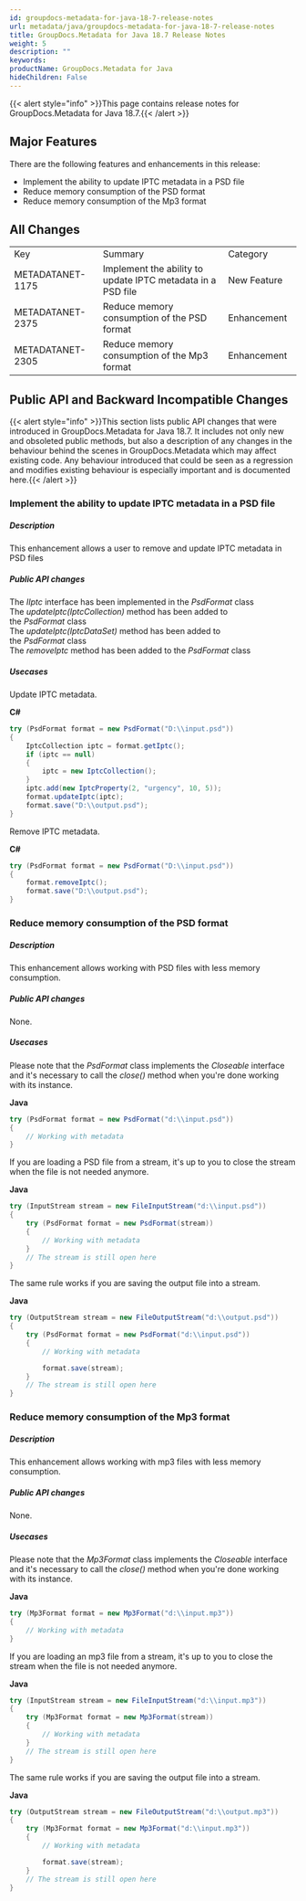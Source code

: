 ```yaml
---
id: groupdocs-metadata-for-java-18-7-release-notes
url: metadata/java/groupdocs-metadata-for-java-18-7-release-notes
title: GroupDocs.Metadata for Java 18.7 Release Notes
weight: 5
description: ""
keywords: 
productName: GroupDocs.Metadata for Java
hideChildren: False
---
```

{{< alert style="info" >}}This page contains release notes for GroupDocs.Metadata for Java 18.7.{{< /alert >}}

## Major Features

There are the following features and enhancements in this release:

*   Implement the ability to update IPTC metadata in a PSD file
*   Reduce memory consumption of the PSD format
*   Reduce memory consumption of the Mp3 format

## All Changes

<table class="confluenceTable"><tbody><tr><td class="confluenceTd">Key</td><td class="confluenceTd">Summary</td><td class="confluenceTd">Category</td></tr><tr><td class="confluenceTd">METADATANET-1175</td><td class="confluenceTd">Implement the ability to update IPTC metadata in a PSD file</td><td class="confluenceTd">New Feature&nbsp;&nbsp;</td></tr><tr><td class="confluenceTd">METADATANET-2375&nbsp;</td><td class="confluenceTd">Reduce memory consumption of the PSD format&nbsp;</td><td class="confluenceTd">Enhancement</td></tr><tr><td colspan="1" class="confluenceTd">METADATANET-2305</td><td colspan="1" class="confluenceTd">Reduce memory consumption of the Mp3 format&nbsp;</td><td colspan="1" class="confluenceTd">Enhancement&nbsp;&nbsp;</td></tr></tbody></table>

## Public API and Backward Incompatible Changes

{{< alert style="info" >}}This section lists public API changes that were introduced in GroupDocs.Metadata for Java 18.7. It includes not only new and obsoleted public methods, but also a description of any changes in the behaviour behind the scenes in GroupDocs.Metadata which may affect existing code. Any behaviour introduced that could be seen as a regression and modifies existing behaviour is especially important and is documented here.{{< /alert >}}

### Implement the ability to update IPTC metadata in a PSD file 

##### Description

This enhancement allows a user to remove and update IPTC metadata in PSD files

##### Public API changes

The *IIptc* interface has been implemented in the *PsdFormat* class  
The *updateIptc(IptcCollection)* method has been added to the *PsdFormat* class  
The *updateIptc(IptcDataSet)* method has been added to the *PsdFormat* class  
The *removeIptc* method has been added to the *PsdFormat* class

##### Usecases

Update IPTC metadata.

**C#**

```csharp
try (PsdFormat format = new PsdFormat("D:\\input.psd"))
{
    IptcCollection iptc = format.getIptc();
    if (iptc == null)
    {
        iptc = new IptcCollection();
    }
    iptc.add(new IptcProperty(2, "urgency", 10, 5));
    format.updateIptc(iptc);
    format.save("D:\\output.psd");
}
```

Remove IPTC metadata.

**C#**

```csharp
try (PsdFormat format = new PsdFormat("D:\\input.psd"))
{
    format.removeIptc();
    format.save("D:\\output.psd");
}
```

### Reduce memory consumption of the PSD format

##### Description

This enhancement allows working with PSD files with less memory consumption.

##### Public API changes

None.

##### Usecases

Please note that the *PsdFormat* class implements the *Closeable* interface and it's necessary to call the *close()* method when you're done working with its instance.

**Java**

```csharp
try (PsdFormat format = new PsdFormat("d:\\input.psd"))
{
    // Working with metadata
}
```

If you are loading a PSD file from a stream, it's up to you to close the stream when the file is not needed anymore.

**Java**

```csharp
try (InputStream stream = new FileInputStream("d:\\input.psd"))
{
    try (PsdFormat format = new PsdFormat(stream))
    {
        // Working with metadata
    }
    // The stream is still open here
}
```

The same rule works if you are saving the output file into a stream.

**Java**

```csharp
try (OutputStream stream = new FileOutputStream("d:\\output.psd"))
{
    try (PsdFormat format = new PsdFormat("d:\\input.psd"))
    {
        // Working with metadata

        format.save(stream);
    }
    // The stream is still open here
}
```

### Reduce memory consumption of the Mp3 format

##### Description

This enhancement allows working with mp3 files with less memory consumption.

##### Public API changes

None.

##### Usecases

Please note that the *Mp3Format* class implements the *Closeable* interface and it's necessary to call the *close()* method when you're done working with its instance.

**Java**

```csharp
try (Mp3Format format = new Mp3Format("d:\\input.mp3"))
{
    // Working with metadata
}
```

If you are loading an mp3 file from a stream, it's up to you to close the stream when the file is not needed anymore.

**Java**

```csharp
try (InputStream stream = new FileInputStream("d:\\input.mp3"))
{
    try (Mp3Format format = new Mp3Format(stream))
    {
        // Working with metadata
    }
    // The stream is still open here
}
```

The same rule works if you are saving the output file into a stream.

**Java**

```csharp
try (OutputStream stream = new FileOutputStream("d:\\output.mp3"))
{
    try (Mp3Format format = new Mp3Format("d:\\input.mp3"))
    {
        // Working with metadata

        format.save(stream);
    }
    // The stream is still open here
}
```
